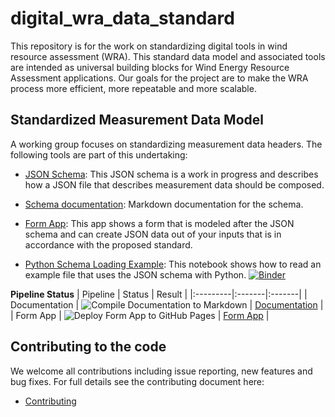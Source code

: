 # digital_wra_data_standard

This repository is for the work on standardizing digital tools in wind resource assessment (WRA). This standard data model and associated tools are intended as universal building blocks for Wind Energy Resource Assessment applications.  Our goals for the project are to make the WRA process more efficient, more repeatable and more scalable.

## Standardized Measurement Data Model

A working group focuses on standardizing measurement data headers. The following tools are part of this undertaking:

- [JSON Schema](./schema/iea43_wra_data_model.schema.json): This JSON schema is a work in progress and describes how a JSON file that describes measurement
  data should be composed.

- [Schema documentation](./docs/README.md): Markdown documentation for the schema.

- [Form App](https://iea-task-43.github.io/digital_wra_data_standard/): This app shows a form that is modeled after the JSON schema and can create JSON data out of your inputs
  that is in accordance with the proposed standard.

- [Python Schema Loading Example](./tools/load_demo_schema.ipynb): This notebook shows how to read an example file that uses the JSON schema with Python. [![Binder](https://mybinder.org/badge_logo.svg)](https://mybinder.org/v2/gh/IEA-Task-43/digital_wra_data_standard/master?filepath=.%2Ftools%2Fload_demo_schema.ipynb)

**Pipeline Status**
| Pipeline | Status | Result |
|:---------|:-------|:-------|
| Documentation | ![Compile Documentation to Markdown](https://github.com/IEA-Task-43/digital_wra_data_standard/workflows/Compile%20Documentation%20to%20Markdown/badge.svg) | [Documentation](./docs/README.md) |
| Form App | ![Deploy Form App to GitHub Pages](https://github.com/IEA-Task-43/digital_wra_data_standard/workflows/Deploy%20Form%20App%20to%20GitHub%20Pages/badge.svg) | [Form App](https://iea-task-43.github.io/digital_wra_data_standard/) |

## Contributing to the code

We welcome all contributions including issue reporting, new features and bug fixes.   For full details see the contributing document here:

- [Contributing](./contributing.md)
